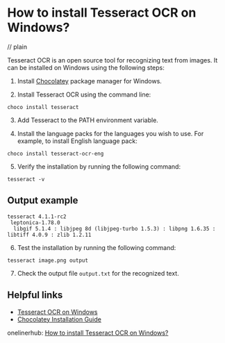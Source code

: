 # How to install Tesseract OCR on Windows?
// plain

Tesseract OCR is an open source tool for recognizing text from images. It can be installed on Windows using the following steps:

1. Install [Chocolatey](https://chocolatey.org/install) package manager for Windows.

2. Install Tesseract OCR using the command line:

```
choco install tesseract
```

3. Add Tesseract to the PATH environment variable.

4. Install the language packs for the languages you wish to use. For example, to install English language pack:

```
choco install tesseract-ocr-eng
```

5. Verify the installation by running the following command:

```
tesseract -v
```

## Output example

```
tesseract 4.1.1-rc2
 leptonica-1.78.0
  libgif 5.1.4 : libjpeg 8d (libjpeg-turbo 1.5.3) : libpng 1.6.35 : libtiff 4.0.9 : zlib 1.2.11
```

6. Test the installation by running the following command:

```
tesseract image.png output
```

7. Check the output file `output.txt` for the recognized text.

## Helpful links

- [Tesseract OCR on Windows](https://github.com/UB-Mannheim/tesseract/wiki#windows)
- [Chocolatey Installation Guide](https://chocolatey.org/install)

onelinerhub: [How to install Tesseract OCR on Windows?](https://onelinerhub.com/tesseract-ocr/how-to-install-tesseract-ocr-on-windows)